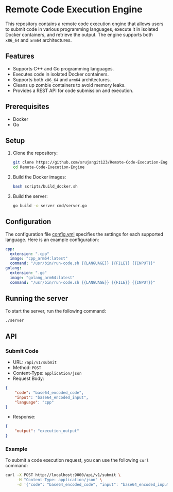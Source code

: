 # Remote Code Execution Engine

This repository contains a remote code execution engine that allows users to submit code in various programming languages, execute it in isolated Docker containers, and retrieve the output. The engine supports both `x86_64` and `arm64` architectures.

## Features

- Supports C++ and Go programming languages.
- Executes code in isolated Docker containers.
- Supports both `x86_64` and `arm64` architectures.
- Cleans up zombie containers to avoid memory leaks.
- Provides a REST API for code submission and execution.

## Prerequisites

- Docker
- Go

## Setup

1. Clone the repository:

    ```sh
    git clone https://github.com/srujangit123/Remote-Code-Execution-Engine.git
    cd Remote-Code-Execution-Engine
    ```

2. Build the Docker images:

    ```sh
    bash scripts/build_docker.sh
    ```

3. Build the server:

    ```sh
    go build -o server cmd/server.go
    ```

## Configuration

The configuration file [config.yml](http://_vscodecontentref_/0) specifies the settings for each supported language. Here is an example configuration:

```yaml
cpp:
  extension: ".cpp"
  image: "cpp_arm64:latest"
  command: "/usr/bin/run-code.sh {{LANGUAGE}} {{FILE}} {{INPUT}}"
golang:
  extension: ".go"
  image: "golang_arm64:latest"
  command: "/usr/bin/run-code.sh {{LANGUAGE}} {{FILE}} {{INPUT}}"
```

## Running the server
To start the server, run the following command:
```sh
./server
```

## API

### Submit Code
- URL: `/api/v1/submit`
- Method: `POST`
- Content-Type: `application/json`
- Request Body:

```json
{
    "code": "base64_encoded_code",
    "input": "base64_encoded_input",
    "language": "cpp"
}
```
- Response:
```json
{
    "output": "execution_output"
}
```

### Example
To submit a code execution request, you can use the following `curl` command:
```sh
curl -X POST http://localhost:9000/api/v1/submit \
     -H "Content-Type: application/json" \
     -d '{"code": "base64_encoded_code", "input": "base64_encoded_input", "language": "cpp"}'
```

